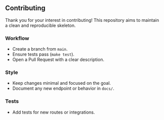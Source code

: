 ## Contributing

Thank you for your interest in contributing! This repository aims to maintain a clean and reproducible skeleton.

### Workflow
- Create a branch from `main`.
- Ensure tests pass (`make test`).
- Open a Pull Request with a clear description.

### Style
- Keep changes minimal and focused on the goal.
- Document any new endpoint or behavior in `docs/`.

### Tests
- Add tests for new routes or integrations.


